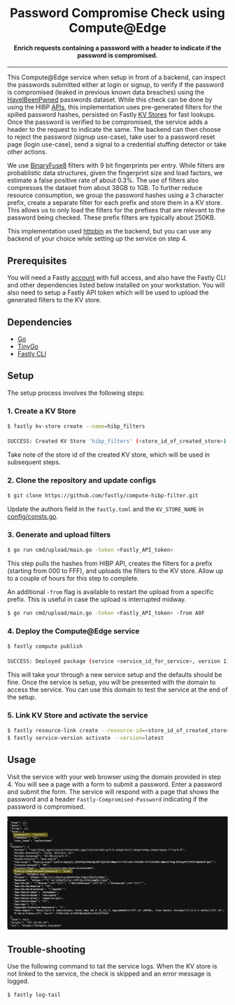 <h1 align="center">
  <br> Password Compromise Check using Compute@Edge
</h1>

<h4 align="center">Enrich requests containing a password with a header to indicate if the password is compromised.</h4>

---
This Compute@Edge service when setup in front of a backend, can inspect the passwords submitted either at login or signup, to verify if the password is compromised (leaked in previous known data breaches) using the [HaveIBeenPwned](https://haveibeenpwned.com/Passwords) passwords dataset. While this check can be done by using the HIBP [APIs](https://haveibeenpwned.com/API/v3#PwnedPasswords), this implementation uses pre-generated filters for the spilled password hashes, persisted on Fastly [KV Stores](https://docs.fastly.com/en/guides/working-with-kv-stores) for fast lookups. Once the password is verified to be compromised, the service adds a header to the request to indicate the same. The backend can then choose to reject the password (signup use-case), take user to a password reset page (login use-case), send a signal to a credential stuffing detector or take other actions.

We use [BinaryFuse8](https://pkg.go.dev/github.com/FastFilter/xorfilter@v0.1.4) filters with 9 bit fingerprints per entry. While filters are probablistic data structures, given the fingerprint size and load factors, we estimate a false positive rate of about 0.3%. The use of filters also compresses the dataset from about 38GB to 1GB. To further reduce resource consumption, we group the password hashes using a 3 character prefix, create a separate filter for each prefix and store them in a KV store. This allows us to only load the filters for the prefixes that are relevant to the password being checked. These prefix filters are typically about 250KB.

This implementation used [httpbin](https://httpbin.org/) as the backend, but you can use any backend of your choice while setting up the service on step 4.

## Prerequisites

You will need a Fastly [account](https://www.fastly.com/signup/) with full access, and also have the Fastly CLI and other dependencies listed below installed on your workstation. You will also need to setup a Fastly API token which will be used to upload the generated filters to the KV store.

## Dependencies

* [Go](https://go.dev/doc/install)
* [TinyGo](https://tinygo.org/getting-started/install/)
* [Fastly CLI](https://developer.fastly.com/learning/tools/cli)

## Setup

The setup process involves the following steps:

### 1. Create a KV Store
```sh
$ fastly kv-store create --name=hibp_filters

SUCCESS: Created KV Store 'hibp_filters' (<store_id_of_created_store>)
```
Take note of the store id of the created KV store, which will be used in subsequent steps.
### 2. Clone the repository and update configs
```sh
$ git clone https://github.com/fastly/compute-hibp-filter.git
```
Update the authors field in the `fastly.toml` and the `KV_STORE_NAME` in [config/consts.go](config/consts.go).

### 3. Generate and upload filters
```sh
$ go run cmd/upload/main.go -token <Fastly_API_token> 
```
This step pulls the hashes from HIBP API, creates the filters for a prefix (starting from 000 to FFF), and uploads the filters to the KV store. Allow up to a couple of hours for this step to complete.

An additional `-from` flag is available to restart the upload from a specific prefix. This is useful in case the upload is interrupted midway.
```sh
$ go run cmd/upload/main.go -token <Fastly_API_token> -from A0F
```

### 4. Deploy the Compute@Edge service
```sh
$ fastly compute publish

SUCCESS: Deployed package (service <service_id_for_service>, version 1)
```
This will take your through a new service setup and the defaults should be fine. Once the service is setup, you will be presented with the domain to access the service. You can use this domain to test the service at the end of the setup.

### 5. Link KV Store and activate the service
```sh
$ fastly resource-link create --resource-id=<store_id_of_created_store> --version=latest --autoclone
$ fastly service-version activate --version=latest
```

## Usage

Visit the service with your web browser using the domain provided in step 4. You will see a page with a form to submit a password. Enter a password and submit the form. The service will respond with a page that shows the password and a header `Fastly-Compromised-Password` indicating if the password is compromised. 

<div align="center">
  <img src="static/sample.png" alt="Sample with Fastly-Compromised-Password header" width="700px" />
</div>

## Trouble-shooting
Use the following command to tail the service logs. When the KV store is not linked to the service, the check is skipped and an error message is logged.
```sh
$ fastly log-tail
```
